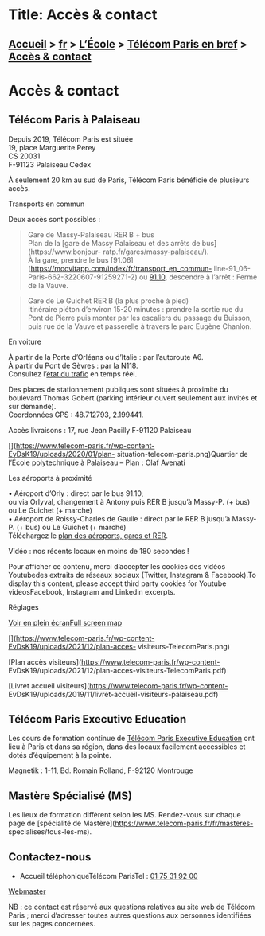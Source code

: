 # Title: Accès & contact

## [Accueil](https://www.telecom-paris.fr "https://www.telecom-paris.fr") > [fr](https://www.telecom-paris.fr/fr "fr") > [L’École](https://www.telecom-paris.fr/fr/ecole "L’École") > [Télécom Paris en bref](https://www.telecom-paris.fr/fr/ecole/bref "Télécom Paris en bref") > [Accès & contact](https://www.telecom-paris.fr/fr/ecole/bref/acces-contact)

[](https://www.telecom-paris.fr/fr/accueil)

# Accès & contact

## Télécom Paris à Palaiseau

Depuis 2019, Télécom Paris est située  
19, place Marguerite Perey  
CS 20031  
F-91123 Palaiseau Cedex

À seulement 20 km au sud de Paris, Télécom Paris bénéficie de plusieurs accès.

Transports en commun

Deux accès sont possibles :  
> Gare de Massy-Palaiseau RER B + bus  
Plan de la [gare de Massy Palaiseau et des arrêts de bus](https://www.bonjour-
ratp.fr/gares/massy-palaiseau/).  
À la gare, prendre le bus
[91.06](https://moovitapp.com/index/fr/transport_en_commun-
line-91_06-Paris-662-3220607-91259271-2) ou
[91.10](https://moovitapp.com/paris-662/lines/91-10/748570/3277279/),
descendre à l’arrêt : Ferme de la Vauve.

> Gare de Le Guichet RER B (la plus proche à pied)  
Itinéraire piéton d’environ 15-20 minutes : prendre la sortie rue du Pont de
Pierre puis monter par les escaliers du passage du Buisson, puis rue de la
Vauve et passerelle à travers le parc Eugène Chanlon.  
[](https://www.telecom-paris.fr/leguichet-telecomparis)

En voiture

  
À partir de la Porte d’Orléans ou d’Italie : par l’autoroute A6.  
À partir du Pont de Sèvres : par la N118.  
Consultez l’[état du trafic](http://www.sytadin.fr/) en temps réel.

Des places de stationnement publiques sont situées à proximité du boulevard
Thomas Gobert (parking intérieur ouvert seulement aux invités et sur demande).  
Coordonnées GPS : 48.712793, 2.199441.

Accès livraisons : 17, rue Jean Pacilly F-91120 Palaiseau

[](https://www.telecom-paris.fr/wp-content-EvDsK19/uploads/2020/01/plan-
situation-telecom-paris.png)Quartier de l’École polytechnique à Palaiseau –
Plan : Olaf Avenati

Les aéroports à proximité

  
• Aéroport d’Orly : direct par le bus 91.10,  
ou via Orlyval, changement à Antony puis RER B jusqu’à Massy-P. (+ bus) ou Le
Guichet (+ marche)  
• Aéroport de Roissy-Charles de Gaulle : direct par le RER B jusqu’à Massy-P.
(+ bus) ou Le Guichet (+ marche)  
Téléchargez le [plan des aéroports, gares et
RER](https://gargantua.polytechnique.fr:443/siatel-web/linkto/mICYYYSJ8VY6).

Vidéo : nos récents locaux en moins de 180 secondes !

Pour afficher ce contenu, merci d’accepter les cookies des vidéos Youtubedes
extraits de réseaux sociaux (Twitter, Instagram & Facebook).To display this
content, please accept third party cookies for Youtube videosFacebook,
Instagram and Linkedin excerpts.

Réglages

[Voir en plein écranFull screen
map](https://umap.openstreetmap.fr/fr/map/telecom-paristech-a-palaiseau_288727
"Voir en plein écran / Full screen map")

[](https://www.telecom-paris.fr/wp-content-EvDsK19/uploads/2021/12/plan-acces-
visiteurs-TelecomParis.png)

[Plan accès visiteurs](https://www.telecom-paris.fr/wp-content-
EvDsK19/uploads/2021/12/plan-acces-visiteurs-TelecomParis.pdf)

[Livret accueil visiteurs](https://www.telecom-paris.fr/wp-content-
EvDsK19/uploads/2019/11/livret-accueil-visiteurs-palaiseau.pdf)

## Télécom Paris Executive Education

Les cours de formation continue de [Télécom Paris Executive
Education](https://executive-education.telecom-paris.fr/) ont lieu à Paris et
dans sa région, dans des locaux facilement accessibles et dotés d’équipement à
la pointe.

Magnetik : 1-11, Bd. Romain Rolland, F-92120 Montrouge

## Mastère Spécialisé (MS)

Les lieux de formation diffèrent selon les MS. Rendez-vous sur chaque page de
[spécialité de Mastère](https://www.telecom-paris.fr/fr/masteres-
specialises/tous-les-ms).

## Contactez-nous

  * Accueil téléphoniqueTélécom ParisTel : [01 75 31 92 00](tel:0175319200)

[Webmaster](mailto:contact@telecom-paris.fr)

NB : ce contact est réservé aux questions relatives au site web de Télécom
Paris ; merci d’adresser toutes autres questions aux personnes identifiées sur
les pages concernées.


